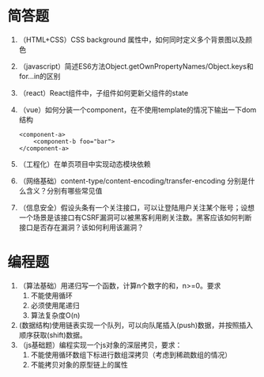# 简答题
1. （HTML+CSS）CSS background 属性中，如何同时定义多个背景图以及颜色
2. （javascript）简述ES6方法Object.getOwnPropertyNames/Object.keys和for...in的区别
3. （react）React组件中，子组件如何更新父组件的state
4. （vue）如何分装一个component，在不使用template的情况下输出一下dom结构

    ```
    <component-a>
        <component-b foo="bar">
    </component-a>
    ```

5. （工程化）在单页项目中实现动态模块依赖
6. （网络基础）content-type/content-encoding/transfer-encoding 分别是什么含义？分别有哪些常见值
7. （信息安全）假设头条有一个关注接口，可以让登陆用户关注某个账号；设想一个场景是该接口有CSRF漏洞可以被黑客利用刷关注数。黑客应该如何判断接口是否存在漏洞？该如何利用该漏洞？

# 编程题
1. （算法基础）用递归写一个函数，计算n个数字的和，n>=0。要求
    1. 不能使用循环
    2. 必须使用尾递归
    3. 算法复杂度O(n)
2. (数据结构)使用链表实现一个队列，可以向队尾插入(push)数据，并按照插入顺序获取(shift)数据。
3. （js基础题）编程实现一个js对象的深层拷贝，要求：
    1. 不能使用循环数组下标进行数组深拷贝（考虑到稀疏数组的情况）
    2. 不能拷贝对象的原型链上的属性


